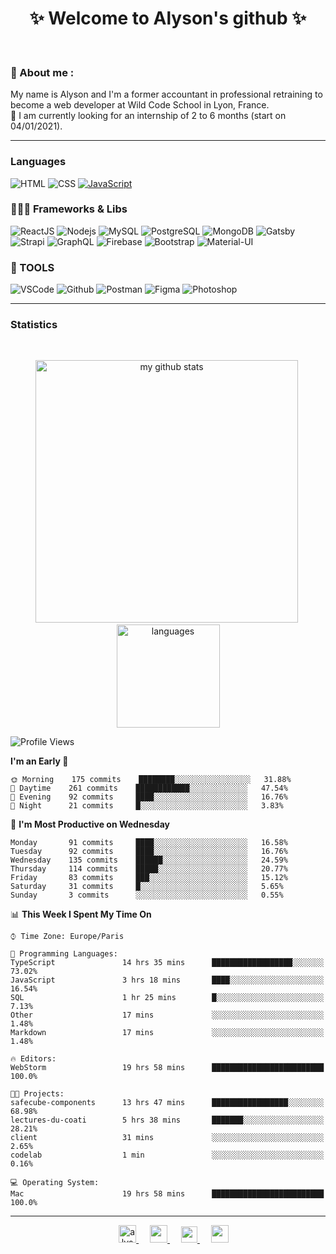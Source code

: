 <h1 align="center">
 ✨ Welcome to Alyson's github ✨
</h1>

<br/>

### 📖 About me :

My name is Alyson and I'm a former accountant in professional retraining to become a web developer at Wild Code School in Lyon, France. <br/>
🎯  I am currently looking for an internship of 2 to 6 months (start on 04/01/2021).

---

### Languages

![HTML](https://img.shields.io/badge/-HTML5-fff?&logo=HTML5)
![CSS](https://img.shields.io/badge/-CSS-fff?&logo=CSS3&logoColor=1572B6)
[![JavaScript](https://img.shields.io/badge/-JavaScript-fff?&logo=JavaScript&logoColor=ddc508)](https://github.com/alyson-b69?tab=repositories&q=&type=&language=javascript)



### 👩🏻‍💻 Frameworks & Libs

![ReactJS](https://img.shields.io/badge/-ReactJS-fff?&logo=React)
![Nodejs](https://img.shields.io/badge/-NodeJs-fff?&logo=node.js)
![MySQL](https://img.shields.io/badge/-MySQL-fff?&logo=MySQL)
![PostgreSQL](https://img.shields.io/badge/-PostgreSQL-fff?&logo=PostgreSQL&logoColor=336791)
![MongoDB](https://img.shields.io/badge/-MongoDB-fff?&logo=MongoDB)
![Gatsby](https://img.shields.io/badge/-Gatsby-fff?&logo=Gatsby&logoColor=8A2BE2)
![Strapi](https://img.shields.io/badge/-Strapi-fff?&logo=Strapi)
![GraphQL](https://img.shields.io/badge/-GraphQL-fff?&logo=GraphQL&logoColor=E10098)
![Firebase](https://img.shields.io/badge/-Firebase-fff?&logo=Firebase)
![Bootstrap](https://img.shields.io/badge/-Bootstrap-fff?&logo=Bootstrap&logoColor=563D7C)
![Material-UI](https://img.shields.io/badge/-MaterialUI-fff?&logo=Material-UI&logoColor=0081CB)

### 🔧 TOOLS

![VSCode](https://img.shields.io/badge/-VSCode-fff?&logo=Visual-studio-code&logoColor=007ACC)
![Github](https://img.shields.io/badge/-Github-fff?&logo=Github&logoColor=181717)
![Postman](https://img.shields.io/badge/-Postman-fff?&logo=Postman)
![Figma](https://img.shields.io/badge/-Figma-fff?&logo=Figma)
![Photoshop](https://img.shields.io/badge/-Photoshop-fff?&logo=Adobe-Photoshop&logoColor=31A8FF)

---

### Statistics

<br>

<p align="center">
<img src="https://github-readme-stats.vercel.app/api?username=alyson-b69&show_icons=true&theme=buefy" alt="my github stats" width="420"/>&nbsp;<img src="https://github-readme-stats.vercel.app/api/top-langs/?username=alyson-b69&layout=compact&theme=buefy" alt="languages" height="165">
</p>

<!--START_SECTION:waka-->
![Profile Views](http://img.shields.io/badge/Profile%20Views-4-blue)

**I'm an Early 🐤** 

```text
🌞 Morning    175 commits    ████████░░░░░░░░░░░░░░░░░   31.88% 
🌆 Daytime    261 commits    ████████████░░░░░░░░░░░░░   47.54% 
🌃 Evening    92 commits     ████░░░░░░░░░░░░░░░░░░░░░   16.76% 
🌙 Night      21 commits     █░░░░░░░░░░░░░░░░░░░░░░░░   3.83%

```
📅 **I'm Most Productive on Wednesday** 

```text
Monday       91 commits     ████░░░░░░░░░░░░░░░░░░░░░   16.58% 
Tuesday      92 commits     ████░░░░░░░░░░░░░░░░░░░░░   16.76% 
Wednesday    135 commits    ██████░░░░░░░░░░░░░░░░░░░   24.59% 
Thursday     114 commits    █████░░░░░░░░░░░░░░░░░░░░   20.77% 
Friday       83 commits     ███░░░░░░░░░░░░░░░░░░░░░░   15.12% 
Saturday     31 commits     █░░░░░░░░░░░░░░░░░░░░░░░░   5.65% 
Sunday       3 commits      ░░░░░░░░░░░░░░░░░░░░░░░░░   0.55%

```


📊 **This Week I Spent My Time On** 

```text
⌚︎ Time Zone: Europe/Paris

💬 Programming Languages: 
TypeScript               14 hrs 35 mins      ██████████████████░░░░░░░   73.02% 
JavaScript               3 hrs 18 mins       ████░░░░░░░░░░░░░░░░░░░░░   16.54% 
SQL                      1 hr 25 mins        █░░░░░░░░░░░░░░░░░░░░░░░░   7.13% 
Other                    17 mins             ░░░░░░░░░░░░░░░░░░░░░░░░░   1.48% 
Markdown                 17 mins             ░░░░░░░░░░░░░░░░░░░░░░░░░   1.48%

🔥 Editors: 
WebStorm                 19 hrs 58 mins      █████████████████████████   100.0%

🐱‍💻 Projects: 
safecube-components      13 hrs 47 mins      █████████████████░░░░░░░░   68.98% 
lectures-du-coati        5 hrs 38 mins       ███████░░░░░░░░░░░░░░░░░░   28.21% 
client                   31 mins             ░░░░░░░░░░░░░░░░░░░░░░░░░   2.65% 
codelab                  1 min               ░░░░░░░░░░░░░░░░░░░░░░░░░   0.16%

💻 Operating System: 
Mac                      19 hrs 58 mins      █████████████████████████   100.0%

```


<!--END_SECTION:waka-->

---

<p align="center">
  &emsp;
 <a href= "https://codesandbox.io/u/alyson-b69" rel="nofollow" target="_blank">
  <img src="https://api.iconify.design/logos-codesandbox.svg" alt="alyson codesandbox" height="28px" width="28px" />
 </a> 
   &emsp;
  <a href="https://alyson-b.netlify.app" rel="nofollow" target="_blank">
    <img src="https://img.icons8.com/material/256/000000/globe--v1.png" width="28px"/>
  </a>
   &emsp;
  <a href="https://linkedin.com/in/alyson-bernabeu-08249a172" rel="nofollow" target="_blank" >
    <img src="https://img.icons8.com/ios-filled/256/000000/linkedin.svg" width="26px"/>
  </a>
  &emsp;
  <a href= "https://instagram.com/alyson.b69" rel="nofollow" target="_blank">
    <img src="https://img.icons8.com/ios-glyphs/256/000000/instagram-new.svg" width="28px"/>
  </a>
</p>
